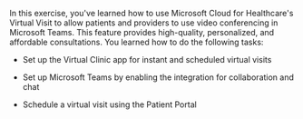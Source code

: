 In this exercise, you've learned how to use Microsoft Cloud for Healthcare's Virtual Visit to allow patients and providers to use video conferencing in Microsoft Teams. This feature provides high-quality, personalized, and affordable consultations. You learned how to do the following tasks:

- Set up the Virtual Clinic app for instant and scheduled virtual visits

- Set up Microsoft Teams by enabling the integration for collaboration and chat

- Schedule a virtual visit using the Patient Portal

